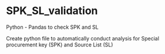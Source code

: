# SPK_SL_validation
Python - Pandas to check SPK and SL

Create python file to automatically conduct analysis for Special procurement key (SPK) and Source List (SL)
